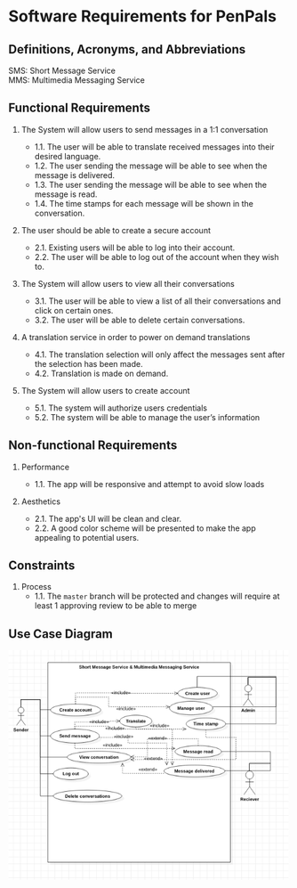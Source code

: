 # Software Requirements for PenPals

## Definitions, Acronyms, and Abbreviations
SMS: Short Message Service \
MMS: Multimedia Messaging Service


## Functional Requirements
1. The System will allow users to send messages in a 1:1 conversation
   * 1.1. The user will be able to translate received messages into their desired language.
   * 1.2. The user sending the message will be able to see when the message is delivered.
   * 1.3. The user sending the message will be able to see when the message is read.
   * 1.4. The time stamps for each message will be shown in the conversation.
   
2. The user should be able to create a secure account
   * 2.1. Existing users will be able to log into their account.
   * 2.2. The user will be able to log out of the account when they wish to.
   
3. The System will allow users to view all their conversations
   * 3.1. The user will be able to view a list of all their conversations and click on certain ones.
   * 3.2. The user will be able to delete certain conversations.
   
4. A translation service in order to power on demand translations
   * 4.1. The translation selection will only affect the messages sent after the selection has been made.
   * 4.2. Translation is made on demand.  
   
5. The System will allow users to create account
	* 5.1. The system will authorize users credentials
	* 5.2. The system will be able to manage the user’s information


## Non-functional Requirements
1. Performance
   * 1.1. The app will be responsive and attempt to avoid slow loads
   
2. Aesthetics
   * 2.1. The app's UI will be clean and clear.
   * 2.2. A good color scheme will be presented to make the app appealing to potential users.

## Constraints
1. Process
   * 1.1. The `master` branch will be protected and changes will require at least 1 approving review to be able to merge

## Use Case Diagram
![The Use Case Diagram](use-case.png)
